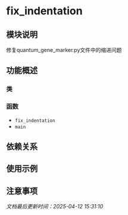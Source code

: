 # fix_indentation

## 模块说明
修复quantum_gene_marker.py文件中的缩进问题

## 功能概述

### 类


### 函数

- `fix_indentation`
- `main`

## 依赖关系

## 使用示例

## 注意事项

*文档最后更新时间：2025-04-12 15:31:10*